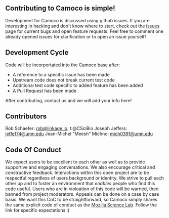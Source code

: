Contributing to Camoco is simple!
-------------------------------------

Development for Camoco is discussed using github issues. 
If you are interesting in hacking and don't know where to start, check out the
[issues](https://github.com/schae234/Camoco/issues) page for current bugs
and open feature requests. Feel free to comment one already opened issues for
clarification or to open an issue yourself! 

Development Cycle
-----------------
Code will be incorportated into the Camoco base after:
- A reference to a specific issue has been made
- Upstream code does not break current test code
- Additional test code specific to added feature has been added
- A Pull Request has been made

After contributing, contact us and we will add your info here!

Contributors
------------
Rob Schaefer: rob@linkage.io, t:@CSciBio
Joseph Jeffers: jeffe174@umn.edu
Jean-Michel "Meesh" Michno: mich0391@umn.edu 


Code Of Conduct
---------------
We expect users to be excellent to each other as well as to provide supportive 
and engaging conversations. We also encourage critical and constructive feedback.
Interactions within this open project are to be respectful regardless of users
background or identity. We strive to pull each other up and to foster an 
environment that *enables* people who find this code useful. Users who are in 
violoation of this code will be warned, then banned from project moderators.
Appeals can be done on a case by case basis. We want this CoC to be straightforward,
so Camoco simply shares the same explicit code of conduct as the 
[Mozilla Science Lab](https://www.mozillascience.org/code-of-conduct). 
Follow the link for specific expectations :) 
